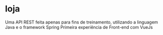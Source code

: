 # loja
Uma API REST feita apenas para fins de treinamento, utilizando a  linguagem Java e o framework Spring
Primeira experiência de Front-end com VueJs
